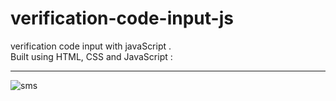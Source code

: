 # verification-code-input-js 
verification code input with javaScript .\
Built using HTML, CSS and JavaScript : 
________________________________________________________
  ![sms](https://user-images.githubusercontent.com/88624244/166210218-5468e8ee-e0b6-42e6-ac59-e69a2d55dc11.PNG)

